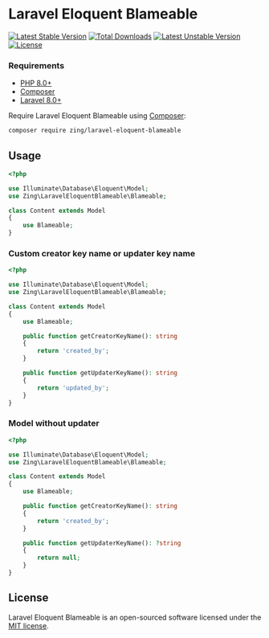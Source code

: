 # Laravel Eloquent Blameable

[![Latest Stable Version](https://poser.pugx.org/zing/laravel-eloquent-blameable/v/stable.svg)](https://packagist.org/packages/zing/laravel-eloquent-blameable)
[![Total Downloads](https://poser.pugx.org/zing/laravel-eloquent-blameable/downloads)](https://packagist.org/packages/zing/laravel-eloquent-blameable)
[![Latest Unstable Version](https://poser.pugx.org/zing/laravel-eloquent-blameable/v/unstable.svg)](https://packagist.org/packages/zing/laravel-eloquent-blameable)
[![License](https://poser.pugx.org/zing/laravel-eloquent-blameable/license)](https://packagist.org/packages/zing/laravel-eloquent-blameable)

### Requirements

- [PHP 8.0+](https://php.net/releases/)
- [Composer](https://getcomposer.org)
- [Laravel 8.0+](https://laravel.com/docs/releases)

Require Laravel Eloquent Blameable using [Composer](https://getcomposer.org):

```bash
composer require zing/laravel-eloquent-blameable
```

## Usage

```php
<?php

use Illuminate\Database\Eloquent\Model;
use Zing\LaravelEloquentBlameable\Blameable;

class Content extends Model
{
    use Blameable;
}
```

### Custom creator key name or updater key name

```php
<?php

use Illuminate\Database\Eloquent\Model;
use Zing\LaravelEloquentBlameable\Blameable;

class Content extends Model
{
    use Blameable;

    public function getCreatorKeyName(): string
    {
        return 'created_by';
    }

    public function getUpdaterKeyName(): string
    {
        return 'updated_by';
    }
}
```

### Model without updater

```php
<?php

use Illuminate\Database\Eloquent\Model;
use Zing\LaravelEloquentBlameable\Blameable;

class Content extends Model
{
    use Blameable;

    public function getCreatorKeyName(): string
    {
        return 'created_by';
    }

    public function getUpdaterKeyName(): ?string
    {
        return null;
    }
}
```

## License

Laravel Eloquent Blameable is an open-sourced software licensed under the [MIT license](LICENSE).
